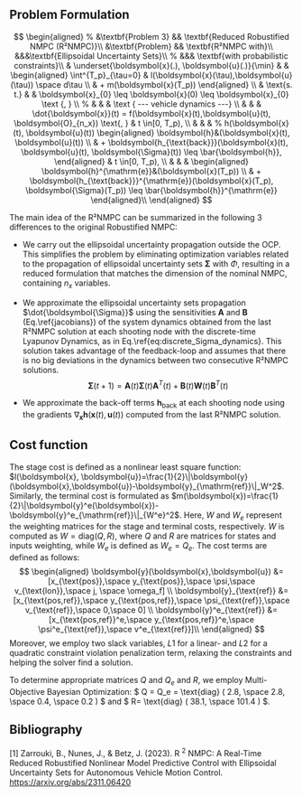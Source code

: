## Problem Formulation

$$
\begin{aligned}
% &\textbf{Problem 3} && \textbf{Reduced Robustified NMPC (R²NMPC)}\\ 
&\textbf{Problem} && \textbf{R²NMPC with}\\ 
&&&\textbf{Ellipsoidal Uncertainty Sets}\\
% &&& \textbf{with probabilistic constraints}\\
&  \underset{\boldsymbol{x}(.), \boldsymbol{u}(.)}{\min} & & 
\begin{aligned}
    \int^{T_p}_{\tau=0} & l(\boldsymbol{x}(\tau),\boldsymbol{u}(\tau)) \space  d\tau \\ 
 & + m(\boldsymbol{x}(T_p))
\end{aligned}
  \\ 
& \text{s. t.} & & \boldsymbol{x}_{0} \leq \boldsymbol{x}(0) \leq \boldsymbol{x}_{0} \text {, }  \\
% & & &  \text { --- vehicle dynamics ---} \\
& & & \dot{\boldsymbol{x}}(t) = f(\boldsymbol{x}(t),\boldsymbol{u}(t), \boldsymbol{O}_{n_x}) \text{, } & t \in[0, T_p), \\
& & & 
% h(\boldsymbol{x}(t), \boldsymbol{u}(t)) 
\begin{aligned}
    \boldsymbol{h}&(\boldsymbol{x}(t), \boldsymbol{u}(t))  \\ & + \boldsymbol{h_{\text{back}}}(\boldsymbol{x}(t), \boldsymbol{u}(t), \boldsymbol{\Sigma}(t)) \leq \bar{\boldsymbol{h}}, 
   \end{aligned}
& t \in[0, T_p), \\
& & & 
\begin{aligned}
    \boldsymbol{h}^{\mathrm{e}}&(\boldsymbol{x}(T_p)) \\
    & + \boldsymbol{h_{\text{back}}}^{\mathrm{e}}(\boldsymbol{x}(T_p), \boldsymbol{\Sigma}(T_p))
\leq \bar{\boldsymbol{h}}^{\mathrm{e}}
\end{aligned}\\
\end{aligned}
$$

The main idea of the R²NMPC can be summarized in the following 3 differences to the original Robustified NMPC:
- We carry out the ellipsoidal uncertainty propagation outside the OCP. This simplifies the problem by eliminating optimization variables related to the propagation of ellipsoidal uncertainty sets $\boldsymbol{\Sigma}$ with $\Phi$, resulting in a reduced formulation that matches the dimension of the nominal NMPC, containing $n_x$ variables.

- We approximate the ellipsoidal uncertainty sets propagation $\dot{\boldsymbol{\Sigma}}$ using the sensitivities $\boldsymbol{A}$ and $\boldsymbol{B}$ (Eq.\ref{jacobians}) of the system dynamics obtained from the last R²NMPC solution at each shooting node with the discrete-time Lyapunov Dynamics, as in Eq.\ref{eq:discrete_Sigma_dynamics}. 
This solution takes advantage of the feedback-loop and assumes that there is no big deviations in the dynamics between two consecutive R²NMPC solutions. 
$$
        \boldsymbol{\Sigma}(t+1) = \boldsymbol{A}(t)\boldsymbol{\Sigma}(t)\boldsymbol{A}^T(t)+\boldsymbol{B}(t)\boldsymbol{W}(t)\boldsymbol{B}^T(t)
    $$

- We approximate the back-off terms $\boldsymbol{h_{\text{back}}}$ at each shooting node using the gradients $\nabla_{\boldsymbol{x}} \boldsymbol{h}(\boldsymbol{x}(t), \boldsymbol{u}(t))$ computed from the last R²NMPC solution.

## Cost function
The stage cost is defined as a nonlinear least square function: $l(\boldsymbol{x}, \boldsymbol{u})=\frac{1}{2}\|\boldsymbol{y}(\boldsymbol{x},\boldsymbol{u})-\boldsymbol{y}_{\mathrm{ref}}\|_W^2$. Similarly, the terminal cost is formulated as $m(\boldsymbol{x})=\frac{1}{2}\|\boldsymbol{y}^e(\boldsymbol{x})-\boldsymbol{y}^e_{\mathrm{ref}}\|_{W^e}^2$. Here, $W$ and $W_e$ represent the weighting matrices for the stage and terminal costs, respectively. $W$ is computed as $W = \text{diag}(Q,R)$, where $Q$ and $R$ are matrices for states and inputs weighting, while $W_e$ is defined as $W_e = Q_e$. The cost terms are defined as follows: 
$$
  \begin{aligned}
\boldsymbol{y}(\boldsymbol{x},\boldsymbol{u}) &= [x_{\text{pos}},\space y_{\text{pos}},\space \psi,\space v_{\text{lon}},\space  j, \space \omega_f] \\
\boldsymbol{y}_{\text{ref}} &= [x_{\text{pos,ref}},\space y_{\text{pos,ref}},\space \psi_{\text{ref}},\space v_{\text{ref}},\space  0,\space 0] \\
\boldsymbol{y}^e_{\text{ref}} &= [x_{\text{pos,ref}}^e,\space y_{\text{pos,ref}}^e,\space \psi^e_{\text{ref}},\space v^e_{\text{ref}}]\\
\end{aligned}  
$$
Moreover, we employ two slack variables, $L1$ for a linear- and $L2$ for a quadratic constraint violation penalization term, relaxing the constraints and helping the solver find a solution.

To determine appropriate matrices $Q$ and $Q_e$ and $R$, we employ Multi-Objective Bayesian Optimization:
$
    Q = Q_e =  \text{diag} ( 
        2.8, \space 
        2.8, \space 
        0.4, \space 
        0.2
    )
$
and 
$
    R= \text{diag} ( 
        38.1, \space 
        101.4
    )
$.

## Bibliography
[1] Zarrouki, B., Nunes, J., & Betz, J. (2023). R $^ 2$ NMPC: A Real-Time Reduced Robustified Nonlinear Model Predictive Control with Ellipsoidal Uncertainty Sets for Autonomous Vehicle Motion Control. https://arxiv.org/abs/2311.06420